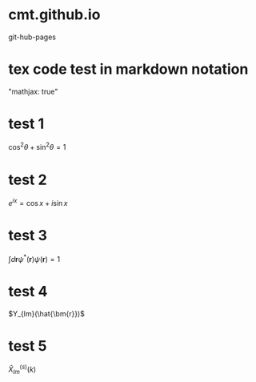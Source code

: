 # cmt.github.io
git-hub-pages

# tex code test in markdown notation
"mathjax: true"

# test 1
$\cos^{2}\theta + \sin^{2}\theta = 1$

# test 2
$e^{i x} = \cos x + i \sin x$

# test 3
$\int d \mathbf{r} \psi^{*}(\mathbf{r}) \psi(\mathbf{r}) = 1$

# test 4
$Y_{lm}(\hat{\bm{r}})$

# test 5
$\hat{X}^{(s)}_{lm}(k)$
